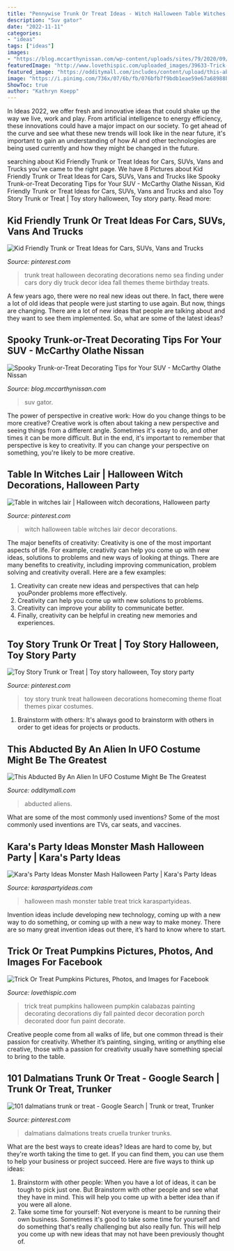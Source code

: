 ```yaml
---
title: "Pennywise Trunk Or Treat Ideas - Witch Halloween Table Witches Lair Decor Decorations"
description: "Suv gator"
date: "2022-11-11"
categories:
- "ideas"
tags: ["ideas"]
images:
- "https://blog.mccarthynissan.com/wp-content/uploads/sites/79/2020/09/Trunk-Or-Treat-Decoration-Ideas-640x960.jpg"
featuredImage: "http://www.lovethispic.com/uploaded_images/39633-Trick-Or-Treat-Pumpkins.jpg"
featured_image: "https://odditymall.com/includes/content/upload/this-abducted-by-an-alien-in-ufo-costume-might-be-the-greatest-halloween-idea-ever-9021.jpg"
image: "https://i.pinimg.com/736x/07/6b/fb/076bfb7f9bdb1eae59e67a68988b150b--sleepy-hollow-garage.jpg"
ShowToc: true
author: "Kathryn Koepp"
---
```



In Ideas 2022, we offer fresh and innovative ideas that could shake up the way we live, work and play. From artificial intelligence to energy efficiency, these innovations could have a major impact on our society. To get ahead of the curve and see what these new trends will look like in the near future, it's important to gain an understanding of how AI and other technologies are being used currently and how they might be changed in the future.

	

		
searching about Kid Friendly Trunk or Treat Ideas for Cars, SUVs, Vans and Trucks you've came to the right page. We have 8 Pictures about Kid Friendly Trunk or Treat Ideas for Cars, SUVs, Vans and Trucks like Spooky Trunk-or-Treat Decorating Tips for Your SUV - McCarthy Olathe Nissan, Kid Friendly Trunk or Treat Ideas for Cars, SUVs, Vans and Trucks and also Toy Story Trunk or Treat | Toy story halloween, Toy story party. Read more:
		
    
## Kid Friendly Trunk Or Treat Ideas For Cars, SUVs, Vans And Trucks

<img loading=lazy src="https://i.pinimg.com/736x/b2/e3/8b/b2e38b34ace7e7538352dc2e987ab636.jpg" onerror="this.onerror=null;this.src='https://tse4.mm.bing.net/th?id=OIP.V__Qu3q6bN4c2rt55LdPfwHaNJ&amp;pid=15.1';" alt="Kid Friendly Trunk or Treat Ideas for Cars, SUVs, Vans and Trucks">

_Source: pinterest.com_

>trunk treat halloween decorating decorations nemo sea finding under cars dory diy truck decor idea fall themes theme birthday treats. 

	

A few years ago, there were no real new ideas out there. In fact, there were a lot of old ideas that people were just starting to use again. But now, things are changing. There are a lot of new ideas that people are talking about and they want to see them implemented. So, what are some of the latest ideas?

    
## Spooky Trunk-or-Treat Decorating Tips For Your SUV - McCarthy Olathe Nissan

<img loading=lazy src="https://blog.mccarthynissan.com/wp-content/uploads/sites/79/2020/09/Trunk-Or-Treat-Decoration-Ideas-640x960.jpg" onerror="this.onerror=null;this.src='https://tse3.mm.bing.net/th?id=OIP.FNjKxKtNrlYr3BERANGKPwHaLH&amp;pid=15.1';" alt="Spooky Trunk-or-Treat Decorating Tips for Your SUV - McCarthy Olathe Nissan">

_Source: blog.mccarthynissan.com_

>suv gator. 

	

The power of perspective in creative work: How do you change things to be more creative?
Creative work is often about taking a new perspective and seeing things from a different angle. Sometimes it's easy to do, and other times it can be more difficult. But in the end, it's important to remember that perspective is key to creativity. If you can change your perspective on something, you're likely to be more creative.

    
## Table In Witches Lair | Halloween Witch Decorations, Halloween Party

<img loading=lazy src="https://i.pinimg.com/736x/07/6b/fb/076bfb7f9bdb1eae59e67a68988b150b--sleepy-hollow-garage.jpg" onerror="this.onerror=null;this.src='https://tse2.mm.bing.net/th?id=OIP.YLHPNrgV504sM9O0QcG3BwDhEs&amp;pid=15.1';" alt="Table in witches lair | Halloween witch decorations, Halloween party">

_Source: pinterest.com_

>witch halloween table witches lair decor decorations. 

	

The major benefits of creativity:
Creativity is one of the most important aspects of life. For example, creativity can help you come up with new ideas, solutions to problems and new ways of looking at things. There are many benefits to creativity, including improving communication, problem solving and creativity overall. Here are a few examples:
1) Creativity can create new ideas and perspectives that can help youPonder problems more effectively.
2) Creativity can help you come up with new solutions to problems.
3) Creativity can improve your ability to communicate better.
4) Finally, creativity can be helpful in creating new memories and experiences.

    
## Toy Story Trunk Or Treat | Toy Story Halloween, Toy Story Party

<img loading=lazy src="https://i.pinimg.com/736x/a2/25/2a/a2252ae3be97b2791fa7c1b3b1bd48f6.jpg" onerror="this.onerror=null;this.src='https://tse2.mm.bing.net/th?id=OIP.-53hljiPZkLg2Eh07AxhBAHaJ3&amp;pid=15.1';" alt="Toy Story Trunk or Treat | Toy story halloween, Toy story party">

_Source: pinterest.com_

>toy story trunk treat halloween decorations homecoming theme float themes pixar costumes. 

	

1. Brainstorm with others: It's always good to brainstorm with others in order to get ideas for projects or products.

    
## This Abducted By An Alien In UFO Costume Might Be The Greatest

<img loading=lazy src="https://odditymall.com/includes/content/upload/this-abducted-by-an-alien-in-ufo-costume-might-be-the-greatest-halloween-idea-ever-9021.jpg" onerror="this.onerror=null;this.src='https://tse2.mm.bing.net/th?id=OIP.2EfKTfZogo2kb0fZXKJwZwHaKW&amp;pid=15.1';" alt="This Abducted By An Alien In UFO Costume Might Be The Greatest">

_Source: odditymall.com_

>abducted aliens. 

	

What are some of the most commonly used inventions?
Some of the most commonly used inventions are TVs, car seats, and vaccines.

    
## Kara&#039;s Party Ideas Monster Mash Halloween Party | Kara&#039;s Party Ideas

<img loading=lazy src="http://karaspartyideas.com/wp-content/uploads/2016/09/Monster-Mash-Halloween-Party-via-Karas-Party-Ideas-KarasPartyIdeas.com24.jpeg" onerror="this.onerror=null;this.src='https://tse1.mm.bing.net/th?id=OIP.GoskwO5NVVf9nJQgbqBunwHaE8&amp;pid=15.1';" alt="Kara&#039;s Party Ideas Monster Mash Halloween Party | Kara&#039;s Party Ideas">

_Source: karaspartyideas.com_

>halloween mash monster table treat trick karaspartyideas. 

	

Invention ideas include developing new technology, coming up with a new way to do something, or coming up with a new way to make money. There are so many great invention ideas out there, it’s hard to know where to start.

    
## Trick Or Treat Pumpkins Pictures, Photos, And Images For Facebook

<img loading=lazy src="http://www.lovethispic.com/uploaded_images/39633-Trick-Or-Treat-Pumpkins.jpg" onerror="this.onerror=null;this.src='https://tse1.mm.bing.net/th?id=OIP.dgpZW1OWfZfvt7kv7HS8-gHaJ3&amp;pid=15.1';" alt="Trick Or Treat Pumpkins Pictures, Photos, and Images for Facebook">

_Source: lovethispic.com_

>trick treat pumpkins halloween pumpkin calabazas painting decorating decorations diy fall painted decor decoration porch decorated door fun paint decorate. 

	

Creative people come from all walks of life, but one common thread is their passion for creativity. Whether it’s painting, singing, writing or anything else creative, those with a passion for creativity usually have something special to bring to the table.

    
## 101 Dalmatians Trunk Or Treat - Google Search | Trunk Or Treat, Trunker

<img loading=lazy src="https://i.pinimg.com/736x/bf/9f/62/bf9f621ac999545b00a9c4200a8ed9ec--beach-themes--dalmatians.jpg" onerror="this.onerror=null;this.src='https://tse4.mm.bing.net/th?id=OIP.yhQLcRSgpJgDUNrTrfFkJwHaFi&amp;pid=15.1';" alt="101 dalmatians trunk or treat - Google Search | Trunk or treat, Trunker">

_Source: pinterest.com_

>dalmatians dalmations treats cruella trunker trunks. 

	

What are the best ways to create ideas?
Ideas are hard to come by, but they're worth taking the time to get. If you can find them, you can use them to help your business or project succeed. Here are five ways to think up ideas: 
1. Brainstorm with other people: When you have a lot of ideas, it can be tough to pick just one. But Brainstorm with other people and see what they have in mind. This will help you come up with a better idea than if you were all alone. 
2. Take some time for yourself: Not everyone is meant to be running their own business. Sometimes it's good to take some time for yourself and do something that's really challenging but also really fun. This will help you come up with new ideas that may not have been previously thought of. 

